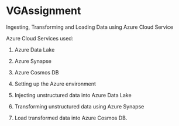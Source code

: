 # VGAssignment
Ingesting, Transforming and Loading Data using Azure Cloud Service

Azure Cloud Services used:
1. Azure Data Lake
2. Azure Synapse
3. Azure Cosmos DB

1. Setting up the Azure environment
2. Injecting unstructured data into Azure Data Lake
3. Transforming unstructured data using Azure Synapse
4. Load transformed data into Azure Cosmos DB.
